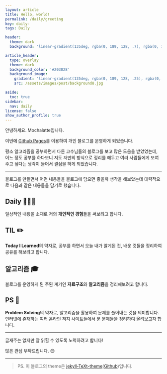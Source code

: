 ```yaml
---
layout: article
title: Hello, world!
permalink: /daily/greeting
key: daily-
tags: Daily

header:
  theme: dark
  background: 'linear-gradient(135deg, rgba(0, 189, 128, .7), rgba(0, 128, 255, .8))'

article_header:
  type: overlay
  theme: dark
  background_color: '#203028'
  background_image:
    gradient: 'linear-gradient(135deg, rgba(0, 189, 128, .25), rgba(0, 128, 255, .3))'
    src: /assets/images/post/background8.jpg

aside:
  toc: true
sidebar:
  nav: daily
license: false
show_author_profile: true
---
```


안녕하세요. Mochalatte입니다.
<!--more-->
 
이번에 [Github Pages](https://github.com/onww1/onww1.github.io)를 이용하여 개인 블로그를 운영하게 되었습니다.

평소 알고리즘을 공부하면서 다른 고수님들의 블로그를 보고 많은 도움을 받았었는데, 어느 정도 공부를 하다보니 저도 저만의 방식으로 정리를 해두고 여러 사람들에게 보여주고 싶다는 생각이 들어서 결심을 하게 되었습니다.

---

블로그를 만들면서 어떤 내용들을 블로그에 담으면 좋을까 생각을 해보았는데 대략적으로 다음과 같은 내용들을 담기로 했습니다.

## Daily 👨🏻‍💻
  일상적인 내용을 소재로 저의 **개인적인 경험**들을 써보려고 합니다.


## TIL ✏️
  **Today I Learned**의 약자로, 공부를 하면서 오늘 내가 알게된 것, 배운 것들을 정리하여 공유를 해보려고 합니다.


## 알고리즘 🎓
  블로그를 운영하게 된 주된 계기인 **자료구조**와 **알고리즘**을 정리해보려고 합니다. 


## PS 🤔
  **Problem Solving**의 약자로, 알고리즘을 활용하여 문제를 풀어내는 것을 의미합니다. 인터넷에 존재하는 여러 온라인 저지 사이트들에서 푼 문제들을 정리하여 올려보고자 합니다.

---

글재주는 없지만 잘 읽힐 수 있도록 노력하려고 합니다!

많은 관심 부탁드립니다. 😊

---

> PS. 이 블로그의 theme은 [jekyll-TeXt-theme](https://tianqi.name/jekyll-TeXt-theme/)([Github](https://github.com/kitian616/jekyll-TeXt-theme))입니다.


